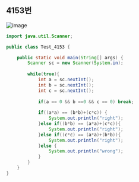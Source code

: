 ## 4153번
![image](https://user-images.githubusercontent.com/70584146/167281088-926706fd-f478-44d4-817d-d4e23ecbe453.png)

```java
import java.util.Scanner;

public class Test_4153 {

	public static void main(String[] args) {
		Scanner sc = new Scanner(System.in);
		
		while(true){
			int a = sc.nextInt();
			int b = sc.nextInt();
			int c = sc.nextInt();
			
			if(a == 0 && b ==0 && c == 0) break;
			
			if((a*a) == (b*b)+(c*c)) {
				System.out.println("right");
			}else if((b*b) == (a*a)+(c*c)){
				System.out.println("right");
			}else if((c*c) == (a*a)+(b*b)){
				System.out.println("right");
			}else {
				System.out.println("wrong");
			}
		}
	}
}

```
